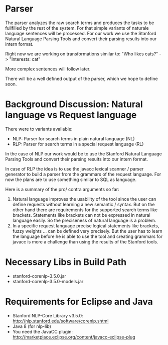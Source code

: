 Parser
======

The parser analyzes the raw search terms and produces the tasks to be fullfilled by the rest of the system.
For that simple variants of naturale language sentences will be processed. 
For our work we use the Stanford Natural Language Parsing Tools and convert their parsing results into our intern format.

Right now we are working on transformations similar to:
"Who likes cats?" -> "Interests: cat" 

More complex sentences will follow later.

There will be a well defined output of the parser, which we hope to define soon.	

Background Discussion: Natural language vs Request language
====================================

There were to variants available:
- NLP: Parser for search terms in plain natural language (NL)
- RLP: Parser for search terms in a special request language (RL)

In the case of NLP our work would be to use the Stanford Natural Language Parsing Tools and convert their parsing results into our intern format.

In case of RLP the idea is to use the javacc lexical scanner / parser generator to build a parser from the grammars of the request language. For now the plans are to use something similar to SQL as language.

Here is a summary of the pro/ contra arguments so far:
1. Natural language improves the usability of the tool since the user can define requests without learning a new semantic / syntax.
But on the other hand there are requirements for the supported search terms like brackets. Statements like brackets can not be expressed in natural language easily. So the preciseness of natural language is a problem.
2. In a specific request language precise logical statements like brackets, fuzzy weights ... can be defined very precisely. 
But the user has to learn the language before he is able to use the tool and creating grammars for javacc is more a challenge than using the results of the Stanford tools.

Necessary Libs in Build Path
=============
- stanford-corenlp-3.5.0.jar
- stanford-corenlp-3.5.0-models.jar

Requirements for Eclipse and Java
=============
- Stanford NLP-Core Library v3.5.0: http://nlp.stanford.edu/software/corenlp.shtml
- Java 8 (for nlp-lib)
- You need the JavaCC plugin: http://marketplace.eclipse.org/content/javacc-eclipse-plug
